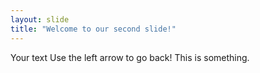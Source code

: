 ```yaml
---
layout: slide
title: "Welcome to our second slide!"
---
```

Your text
Use the left arrow to go back!
This is something.
